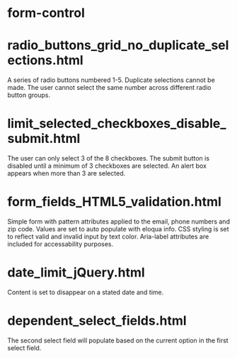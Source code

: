 # form-control

# radio_buttons_grid_no_duplicate_selections.html
A series of radio buttons numbered 1-5. Duplicate selections cannot be made. The user cannot select the same number across different radio button groups.

# limit_selected_checkboxes_disable_submit.html
The user can only select 3 of the 8 checkboxes. The submit button is disabled until a minimum of 3 checkboxes are selected. An alert box appears when more than 3 are selected. 

# form_fields_HTML5_validation.html
Simple form with pattern attributes applied to the email, phone numbers and zip code. Values are set to auto populate with eloqua info. CSS styling is set to reflect valid and invalid input by text color. Aria-label attributes are included for accessability purposes. 

# date_limit_jQuery.html
Content is set to disappear on a stated date and time. 

# dependent_select_fields.html
The second select field will populate based on the current option in the first select field. 
